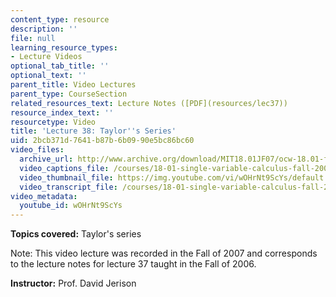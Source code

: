 ```yaml
---
content_type: resource
description: ''
file: null
learning_resource_types:
- Lecture Videos
optional_tab_title: ''
optional_text: ''
parent_title: Video Lectures
parent_type: CourseSection
related_resources_text: Lecture Notes ([PDF](resources/lec37))
resource_index_text: ''
resourcetype: Video
title: 'Lecture 38: Taylor''s Series'
uid: 2bcb371d-7641-b87b-6b09-90e5bc86bc60
video_files:
  archive_url: http://www.archive.org/download/MIT18.01JF07/ocw-18.01-f07-lec38_300k.mp4
  video_captions_file: /courses/18-01-single-variable-calculus-fall-2006/55d26bd7dc425621a2c8299b3a61f6e1_wOHrNt9ScYs.vtt
  video_thumbnail_file: https://img.youtube.com/vi/wOHrNt9ScYs/default.jpg
  video_transcript_file: /courses/18-01-single-variable-calculus-fall-2006/0fd0fd220e97bc3355cb705ca721b760_wOHrNt9ScYs.pdf
video_metadata:
  youtube_id: wOHrNt9ScYs
---
```


**Topics covered:** Taylor's series

Note: This video lecture was recorded in the Fall of 2007 and corresponds to the lecture notes for lecture 37 taught in the Fall of 2006.

**Instructor:** Prof. David Jerison